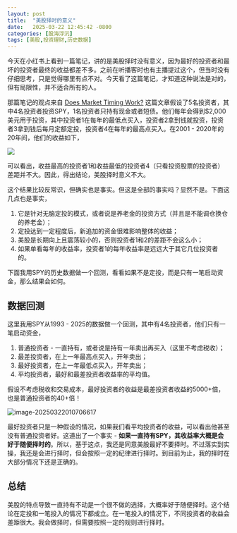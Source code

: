```yaml
---
layout: post
title:  "美股择时的意义"
date:   2025-03-22 12:45:42 -0800
categories: [股海浮沉]
tags: [美股,投资理财,历史数据]
---
```


今天在小红书上看到一篇笔记，讲的是美股择时没有意义，因为最好的投资者和最坏的投资者最终的收益都差不多。之前在听播客时也有主播提过这个，但当时没有仔细思考，只是觉得哪里有点不对。今天看了这篇笔记，才知道这种说法是对的，但有局限性，并不适合所有的人。

那篇笔记的观点来自 [Does Market Timing Work?](https://advisorservices.schwab.com/content/does-market-timing-work) 这篇文章假设了5名投资者，其中4名投资者投资SPY，1名投资者只持有现金或者短债。他们每年会得到$2,000美元用于投资，其中投资者1在每年的最低点买入，投资者2拿到钱就投资，投资者3拿到钱后每月定额定投，投资者4在每年的最高点买入。在2001 - 2020年的20年间，他们的收益如下，

![](https://advisorservices.schwab.com/sites/g/files/eyrktu251/files/styles/embedded_700/public/Perfect%20timing%202001-2020_0.png?itok=DIo65mUh)

可以看出，收益最高的投资者1和收益最低的投资者4（只看投资股票的投资者）差距并不大。因此，得出结论，美股择时意义不大。

这个结果比较反常识，但确实也是事实。但这是全部的事实吗？显然不是。下面这几点也是事实，

1. 它是针对无脑定投的模式，或者说是养老金的投资方式（并且是不能调仓换仓的养老金）；
2. 定投达到一定程度后，新追加的资金很难影响整体的收益；
3. 美股是长期向上且震荡较小的，否则投资者1和2的差距不会这么小；
4. 如果单看每年的收益率，投资者1的每年收益率是远远大于其它几位投资者的。

下面我用SPY的历史数据做一个回测，看看如果不是定投，而是只有一笔启动资金，那么结果会如何。

## 数据回测

这里我用SPY从1993 - 2025的数据做一个回测，其中有4名投资者，他们只有一笔启动资金，

1. 普通投资者 - 一直持有，或者说是持有一年卖出再买入（这里不考虑税收）；
2. 最差投资者，在上一年最高点买入，开年卖出；
3. 最好投资者，在上一年最低点买入，开年卖出；
4. 平均投资者，最好和最差投资者收益率的平均值。

假设不考虑税收和交易成本，最好投资者的收益是最差投资者收益的5000+倍，也是普通投资者的40+倍！

![image-20250322010706617](https://i.imgur.com/xTOkBKz.png)

最好投资者只是一种假设的情况，如果我们看平均投资者的收益，可以看出他甚至没有普通投资者好。这道出了一个事实 - **如果一直持有SPY，其收益率大概是会好于随便择时的**。所以，基于这点，我还是同意美股最好不要择时。不过落实到实操，我还是会进行择时，但会按照一定的纪律进行择时。到目前为止，我的择时在大部分情况下还是正确的。

## 总结

美股的特点导致一直持有不动是一个很不做的选择，大概率好于随便择时。这个结论在定投和一笔投入的情况下都成立。在一笔投入的情况下，不同投资者的收益会差距很大。我会做择时，但需要按照一定的规则进行择时。

